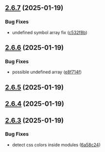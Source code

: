 ## [2.6.7](https://github.com/jeronimoek/color-picker-universal/compare/v2.6.6...v2.6.7) (2025-01-19)


### Bug Fixes

* undefined symbol array fix ([c532f8b](https://github.com/jeronimoek/color-picker-universal/commit/c532f8bf7ec98bea59185859ca27a38cba058b21))



## [2.6.6](https://github.com/jeronimoek/color-picker-universal/compare/v2.6.5...v2.6.6) (2025-01-19)


### Bug Fixes

* possible undefined array ([e8f714f](https://github.com/jeronimoek/color-picker-universal/commit/e8f714fb624aa86f31b1d0bc860b89961fa8d29a))



## [2.6.5](https://github.com/jeronimoek/color-picker-universal/compare/v2.6.4...v2.6.5) (2025-01-19)



## [2.6.4](https://github.com/jeronimoek/color-picker-universal/compare/v2.6.3...v2.6.4) (2025-01-19)



## [2.6.3](https://github.com/jeronimoek/color-picker-universal/compare/v2.6.2...v2.6.3) (2025-01-19)


### Bug Fixes

* detect css colors inside modules ([6a58c24](https://github.com/jeronimoek/color-picker-universal/commit/6a58c24d0c572179e1323f9b3ea4dd42c1f5e899))




